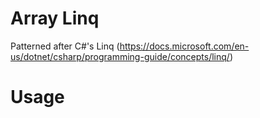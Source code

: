 # Array Linq
Patterned after C#'s Linq (https://docs.microsoft.com/en-us/dotnet/csharp/programming-guide/concepts/linq/)

# Usage